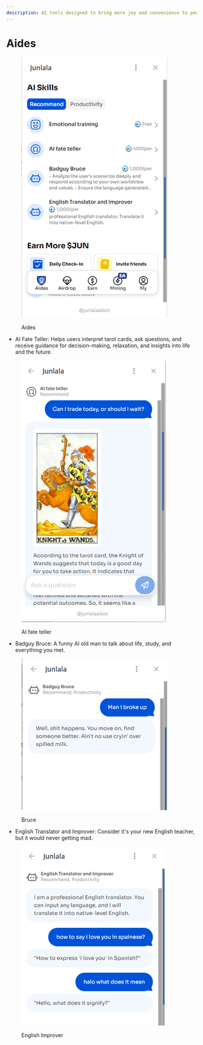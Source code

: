 ```yaml
---
description: AI tools designed to bring more joy and convenience to people's lives.
---
```


# Aides

<figure><img src="../.gitbook/assets/image (21).png" alt=""><figcaption><p>Aides</p></figcaption></figure>

* AI Fate Teller: Helps users interpret tarot cards, ask questions, and receive guidance for decision-making, relaxation, and insights into life and the future.

<figure><img src="../.gitbook/assets/image (17).png" alt=""><figcaption><p>AI fate teller</p></figcaption></figure>

* Badguy Bruce: A funny AI old man to talk about life, study, and everything you met.&#x20;

<figure><img src="../.gitbook/assets/image (18).png" alt=""><figcaption><p>Bruce </p></figcaption></figure>

* English Translator and Improver: Consider it's your new English teacher, but it would never getting mad.

<figure><img src="../.gitbook/assets/image (20).png" alt=""><figcaption><p>English Improver</p></figcaption></figure>
